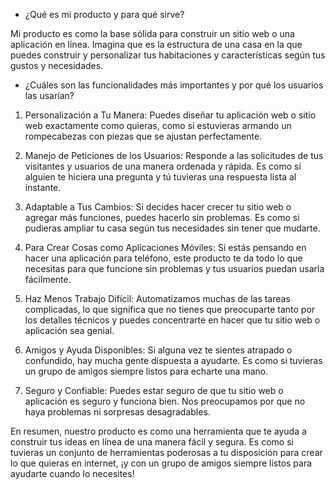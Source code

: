 - ¿Qué es mi producto y para qué sirve?

Mi producto es como la base sólida para construir un sitio web o una aplicación en línea. Imagina que es la estructura de una casa en la que puedes construir y personalizar tus habitaciones y características según tus gustos y necesidades.

- ¿Cuáles son las funcionalidades más importantes y por qué los usuarios las usarían?

1. Personalización a Tu Manera: Puedes diseñar tu aplicación web o sitio web exactamente como quieras, como si estuvieras armando un rompecabezas con piezas que se ajustan perfectamente.

2. Manejo de Peticiones de los Usuarios: Responde a las solicitudes de tus visitantes y usuarios de una manera ordenada y rápida. Es como si alguien te hiciera una pregunta y tú tuvieras una respuesta lista al instante.

3. Adaptable a Tus Cambios: Si decides hacer crecer tu sitio web o agregar más funciones, puedes hacerlo sin problemas. Es como si pudieras ampliar tu casa según tus necesidades sin tener que mudarte.

4. Para Crear Cosas como Aplicaciones Móviles: Si estás pensando en hacer una aplicación para teléfono, este producto te da todo lo que necesitas para que funcione sin problemas y tus usuarios puedan usarla fácilmente.

5. Haz Menos Trabajo Difícil: Automatizamos muchas de las tareas complicadas, lo que significa que no tienes que preocuparte tanto por los detalles técnicos y puedes concentrarte en hacer que tu sitio web o aplicación sea genial.

6. Amigos y Ayuda Disponibles: Si alguna vez te sientes atrapado o confundido, hay mucha gente dispuesta a ayudarte. Es como si tuvieras un grupo de amigos siempre listos para echarte una mano.

7. Seguro y Confiable: Puedes estar seguro de que tu sitio web o aplicación es seguro y funciona bien. Nos preocupamos por que no haya problemas ni sorpresas desagradables.

En resumen, nuestro producto es como una herramienta que te ayuda a construir tus ideas en línea de una manera fácil y segura. Es como si tuvieras un conjunto de herramientas poderosas a tu disposición para crear lo que quieras en internet, ¡y con un grupo de amigos siempre listos para ayudarte cuando lo necesites!
